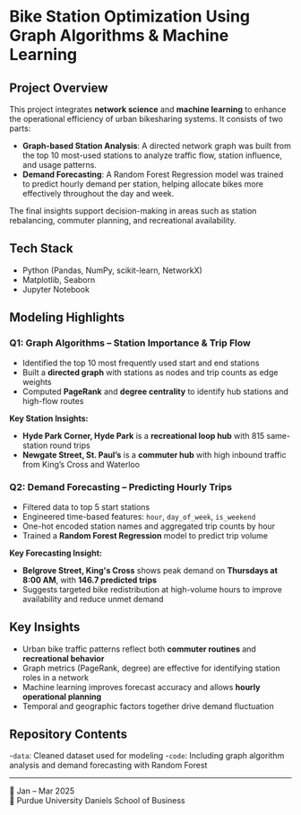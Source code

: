 # Bike Station Optimization Using Graph Algorithms & Machine Learning

## Project Overview
This project integrates **network science** and **machine learning** to enhance the operational efficiency of urban bikesharing systems. It consists of two parts:

- **Graph-based Station Analysis**: A directed network graph was built from the top 10 most-used stations to analyze traffic flow, station influence, and usage patterns.
- **Demand Forecasting**: A Random Forest Regression model was trained to predict hourly demand per station, helping allocate bikes more effectively throughout the day and week.

The final insights support decision-making in areas such as station rebalancing, commuter planning, and recreational availability.


## Tech Stack
- Python (Pandas, NumPy, scikit-learn, NetworkX)
- Matplotlib, Seaborn
- Jupyter Notebook

## Modeling Highlights

### Q1: Graph Algorithms – Station Importance & Trip Flow
- Identified the top 10 most frequently used start and end stations
- Built a **directed graph** with stations as nodes and trip counts as edge weights
- Computed **PageRank** and **degree centrality** to identify hub stations and high-flow routes

**Key Station Insights:**
- **Hyde Park Corner, Hyde Park** is a **recreational loop hub** with 815 same-station round trips
- **Newgate Street, St. Paul’s** is a **commuter hub** with high inbound traffic from King’s Cross and Waterloo


### Q2: Demand Forecasting – Predicting Hourly Trips
- Filtered data to top 5 start stations
- Engineered time-based features: `hour`, `day_of_week`, `is_weekend`
- One-hot encoded station names and aggregated trip counts by hour
- Trained a **Random Forest Regression** model to predict trip volume

**Key Forecasting Insight:**
- **Belgrove Street, King's Cross** shows peak demand on **Thursdays at 8:00 AM**, with **146.7 predicted trips**
- Suggests targeted bike redistribution at high-volume hours to improve availability and reduce unmet demand


## Key Insights
- Urban bike traffic patterns reflect both **commuter routines** and **recreational behavior**
- Graph metrics (PageRank, degree) are effective for identifying station roles in a network
- Machine learning improves forecast accuracy and allows **hourly operational planning**
- Temporal and geographic factors together drive demand fluctuation

## Repository Contents
-`data`: Cleaned dataset used for modeling
-`code`: Including graph algorithm analysis and demand forecasting with Random Forest


---
📍 Jan – Mar 2025  
🏫 Purdue University Daniels School of Business
